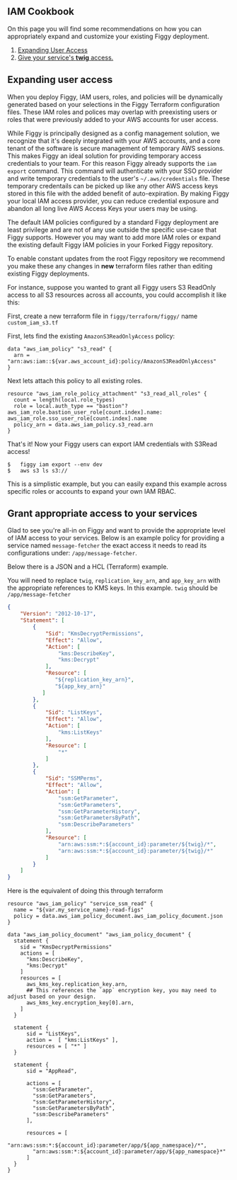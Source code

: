 
## IAM Cookbook

On this page you will find some recommendations on how you can appropriately expand and customize your existing
Figgy deployment.

1. [Expanding User Access](#expanding-user-access)
1. [Give your service's **twig** access.](#grant-appropriate-access-to-your-services)


## Expanding user access

When you deploy Figgy, IAM users, roles, and  policies will be dynamically generated based on your selections in the 
Figgy Terraform configuration files. These IAM roles and polices may overlap with preexisting users or roles that were
previously added to your AWS accounts for user access.

While Figgy is principally designed as a config management solution, we recognize that it's deeply integrated with your AWS accounts,
and a core tenant of the software is secure management of temporary AWS sessions. This makes Figgy an ideal solution for providing
temporary access credentials to your team. For this reason Figgy already supports the `iam export` command. This command will 
authenticate with your SSO provider and write temporary credentials to the user's `~/.aws/credentials` file. 
These temporary credentails can be picked up like any other AWS access keys stored in this file with the 
added benefit of auto-expiration. By making Figgy your local IAM access provider, you can reduce credential exposure 
and abandon all long live AWS Access Keys your users may be using. 

The default IAM policies configured by a standard Figgy deployment are least privilege and are not of any use outside the specific 
use-case that Figgy supports. However you may want to add more IAM roles or expand the existing default 
Figgy IAM policies in your Forked Figgy repository. 

To enable constant updates from the root Figgy repository we recommend you make these any changes in **new** terraform files 
rather than editing existing Figgy deployments. 

For instance, suppose you wanted to grant all Figgy users S3 ReadOnly access to all S3 resources across all accounts, 
you could accomplish it like this:

First, create a new terraform file in `figgy/terraform/figgy/` name `custom_iam_s3.tf`

First, lets find the existing `AmazonS3ReadOnlyAccess` policy:

```hcl
data "aws_iam_policy" "s3_read" {
  arn = "arn:aws:iam::${var.aws_account_id}:policy/AmazonS3ReadOnlyAccess"
}
```

Next lets attach this policy to all existing roles.

```hcl
resource "aws_iam_role_policy_attachment" "s3_read_all_roles" {
  count = length(local.role_types)
  role = local.auth_type == "bastion"? aws_iam_role.bastion_user_role[count.index].name: aws_iam_role.sso_user_role[count.index].name
  policy_arn = data.aws_iam_policy.s3_read.arn
}
```

That's it! Now your Figgy users can export IAM credentials with S3Read access!

    $   figgy iam export --env dev
    $   aws s3 ls s3://
    
This is a simplistic example, but you can easily expand this example across specific roles or accounts to expand your own
IAM RBAC. 


## Grant appropriate access to your services

Glad to see you're all-in on Figgy and want to provide the appropriate level of IAM access to your services. Below is an example
policy for providing a service named `message-fetcher` the exact access it needs to read its configurations under: `/app/message-fetcher`.

Below there is a JSON and a HCL (Terraform) example.

You will need to replace `twig`, `replication_key_arn`, and `app_key_arn` with the appropriate references to KMS keys.
In this example. `twig` should be `/app/message-fetcher`
```json
{
    "Version": "2012-10-17",
    "Statement": [
        {
            "Sid": "KmsDecryptPermissions",
            "Effect": "Allow",
            "Action": [
                "kms:DescribeKey",
                "kms:Decrypt"
            ],
            "Resource": [
               "${replication_key_arn}", 
               "${app_key_arn}"
           ]
        },
        {
            "Sid": "ListKeys",
            "Effect": "Allow",
            "Action": [
                "kms:ListKeys"
            ],
            "Resource": [
                "*"
            ]
        },
        {
            "Sid": "SSMPerms",
            "Effect": "Allow",
            "Action": [
                "ssm:GetParameter",
                "ssm:GetParameters",
                "ssm:GetParameterHistory",
                "ssm:GetParametersByPath",
                "ssm:DescribeParameters"
            ],
            "Resource": [
                "arn:aws:ssm:*:${account_id}:parameter/${twig}/*",
                "arn:aws:ssm:*:${account_id}:parameter/${twig}/*"
            ]
        }
    ]
}


```

Here is the equivalent of doing this through terraform
```hcl
resource "aws_iam_policy" "service_ssm_read" {
  name = "${var.my_service_name}-read-figs"
  policy = data.aws_iam_policy_document.aws_iam_policy_document.json
}

data "aws_iam_policy_document" "aws_iam_policy_document" {
  statement {
    sid = "KmsDecryptPermissions"
    actions = [
      "kms:DescribeKey",
      "kms:Decrypt"
    ]
    resources = [
      aws_kms_key.replication_key.arn,
      ## This references the `app` encryption key, you may need to adjust based on your design.
      aws_kms_key.encryption_key[0].arn,
    ]
  }

  statement {
      sid = "ListKeys",
      action =  [ "kms:ListKeys" ],
      resources = [ "*" ]
  }
  
  statement {
      sid = "AppRead",
    
      actions = [
        "ssm:GetParameter",
        "ssm:GetParameters",
        "ssm:GetParameterHistory",
        "ssm:GetParametersByPath",
        "ssm:DescribeParameters"
      ], 
    
      resources = [
        "arn:aws:ssm:*:${account_id}:parameter/app/${app_namespace}/*",
        "arn:aws:ssm:*:${account_id}:parameter/app/${app_namespace}*"
      ]
  }
}
```


